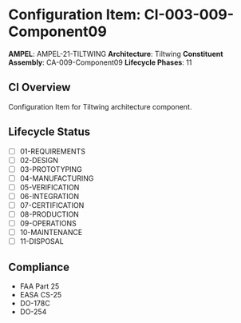 # Configuration Item: CI-003-009-Component09

**AMPEL**: AMPEL-21-TILTWING
**Architecture**: Tiltwing
**Constituent Assembly**: CA-009-Component09
**Lifecycle Phases**: 11

## CI Overview
Configuration Item for Tiltwing architecture component.

## Lifecycle Status
- [ ] 01-REQUIREMENTS
- [ ] 02-DESIGN
- [ ] 03-PROTOTYPING
- [ ] 04-MANUFACTURING
- [ ] 05-VERIFICATION
- [ ] 06-INTEGRATION
- [ ] 07-CERTIFICATION
- [ ] 08-PRODUCTION
- [ ] 09-OPERATIONS
- [ ] 10-MAINTENANCE
- [ ] 11-DISPOSAL

## Compliance
- FAA Part 25
- EASA CS-25
- DO-178C
- DO-254
